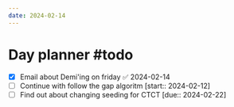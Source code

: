 ```yaml
---
date: 2024-02-14
---
```

# Day planner #todo 
- [x] Email about Demi'ing on friday ✅ 2024-02-14
- [ ] Continue with follow the gap algoritm  [start:: 2024-02-12]
- [ ] Find out about changing seeding for CTCT  [due:: 2024-02-22]